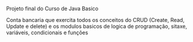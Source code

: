Projeto final do Curso de Java Basico

Conta bancaria que exercita todos os conceitos do CRUD (Create, Read, Update e delete) e os modulos basicos de logica de programação, sitaxe, variáveis, condicionais e funções  
